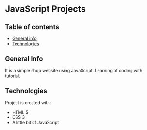 # JavaScript Projects
 
## Table of contents
* [General info](#general-info)
* [Technologies](#technologies)


## General Info

It is a simple shop website using JavaScript. Learning of coding with tutorial.

## Technologies
Project is created with:
* HTML 5
* CSS 3
* A little bit of JavaScript
